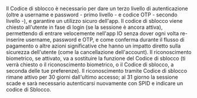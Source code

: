 Il Codice di sblocco è necessario per dare un terzo livello di autenticazione (oltre a username e password - primo livello - e codice OTP - secondo livello -), e garantire un utilizzo sicuro dell'app. Il codice di sblocco viene chiesto all'utente in fase di login (se la sessione è ancora attiva), permettendo di entrare velocemente nell'app IO senza dover ogni volta re-inserire username, password e OTP, e come conferma durante il flusso di pagamento o altre azioni significative che hanno un impatto diretto sulla sicurezza dell'utente (come la cancellazione dell'account).
Il riconoscimento biometrico, se attivato, va a sostituire la funzione del Codice di sblocco (ti verrà chiesto o il riconoscimento biometrico, o il Codice di sblocco, a seconda delle tue preferenze).
Il riconoscimento tramite Codice di sblocco rimane attivo per 30 giorni dall'ultimo accesso; al 31 giorno la sessione scade e sarà necessario autenticarsi nuovamente con SPID e indicare un codice di Sblocco.
